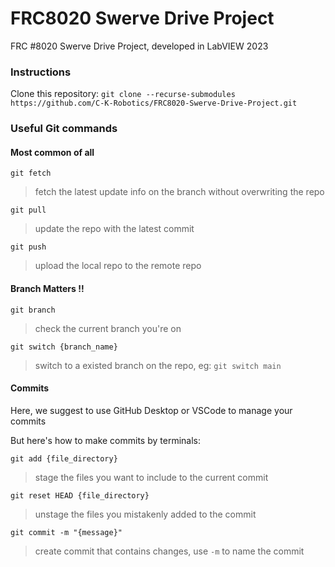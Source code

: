 # FRC8020 Swerve Drive Project

FRC #8020 Swerve Drive Project, developed in LabVIEW 2023

### Instructions
Clone this repository:
`git clone --recurse-submodules https://github.com/C-K-Robotics/FRC8020-Swerve-Drive-Project.git`

### Useful Git commands

#### Most common of all
`git fetch`
>fetch the latest update info on the branch without overwriting the repo

`git pull` 
>update the repo with the latest commit

`git push`
>upload the local repo to the remote repo

#### Branch Matters !!
`git branch`
>check the current branch you're on

`git switch {branch_name}`
>switch to a existed branch on the repo, eg: `git switch main`

#### Commits
Here, we suggest to use GitHub Desktop or VSCode to manage your commits

But here's how to make commits by terminals:

`git add {file_directory}`
>stage the files you want to include to the current commit

`git reset HEAD {file_directory}`
>unstage the files you mistakenly added to the commit

`git commit -m "{message}"`
>create commit that contains changes, use `-m` to name the commit